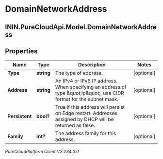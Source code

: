 # DomainNetworkAddress

## ININ.PureCloudApi.Model.DomainNetworkAddress

## Properties

|Name | Type | Description | Notes|
|------------ | ------------- | ------------- | -------------|
| **Type** | **string** | The type of address. | [optional] |
| **Address** | **string** | An IPv4 or IPv6 IP address. When specifying an address of type \&quot;ip\&quot;, use CIDR format for the subnet mask. | [optional] |
| **Persistent** | **bool?** | True if this address will persist on Edge restart.  Addresses assigned by DHCP will be returned as false. | [optional] |
| **Family** | **int?** | The address family for this address. | [optional] |



_PureCloudPlatform.Client.V2 234.0.0_

